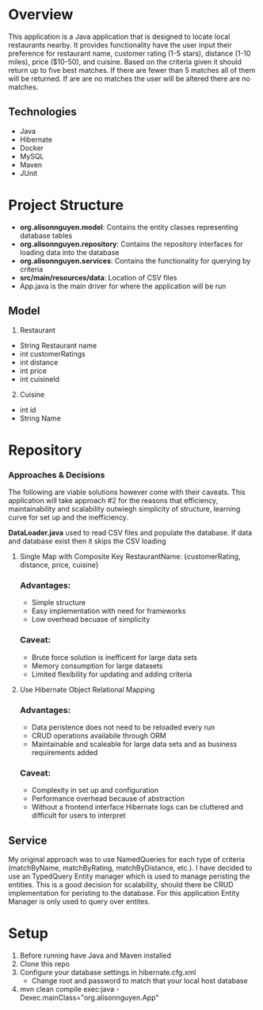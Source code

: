 # Overview
This application is a Java application that is designed to locate local restaurants nearby. It provides functionality 
have the user input their preference for restaurant name, customer rating (1-5 stars), distance (1-10 miles), 
price ($10-50), and cuisine. Based on the criteria given it should return up to five best matches. If there are fewer 
than 5 matches all of them will be returned. If are are no matches the user will be altered there are no matches. 

## Technologies
- Java
- Hibernate
- Docker
- MySQL 
- Maven
- JUnit

# Project Structure
- **org.alisonnguyen.model**: Contains the entity classes representing database tables
- **org.alisonnguyen.repository**: Contains the repository interfaces for loading data into the database
- **org.alisonnguyen.services**: Contains the functionality for querying by criteria
- **src/main/resources/data**: Location of CSV files
- App.java is the main driver for where the application will be run 


## Model
1. Restaurant
  - String Restaurant name
  - int customerRatings
  - int distance
  - int price
  - int cuisineId
2. Cuisine
  - int id
  - String Name 

# Repository 
### Approaches & Decisions
The following are viable solutions however come with their caveats. This application will take approach #2 for the reasons that efficiency, maintainability and scalability outwiegh simplicity of structure, learning curve for set up and the inefficiency. 

**DataLoader.java** used to read CSV files and populate the database. If data and database exist then it skips the CSV loading

1. Single Map with Composite Key
   RestaurantName: {customerRating, distance, price, cuisine}
    ### Advantages:
     - Simple structure
     - Easy implementation with need for frameworks
     - Low overhead becuase of simplicity 
    ### Caveat:
     - Brute force solution is inefficent for large data sets
     - Memory consumption for large datasets
     - Limited flexibility for updating and adding criteria

2. Use Hibernate Object Relational Mapping
   ### Advantages:
     - Data peristence does not need to be reloaded every run
     - CRUD operations availabile through ORM
     - Maintainable and scaleable for large data sets and as business requirements added 
   ### Caveat:
     - Complexity in set up and configuration
     - Performance overhead because of abstraction 
     - Without a frontend interface Hibernate logs can be cluttered and difficult for users to interpret 

## Service
My original approach was to use NamedQueries for each type of criteria (matchByName, matchByRating, matchByDistance, etc.).
I have decided to use an TypedQuery Entity manager which is used to manage peristing the entities. This is a good decision for scalability, should 
there be CRUD implementation for peristing to the database. For this application Entity Manager is only used to query over entites. 


# Setup 
1. Before running have Java and Maven installed
2. Clone this repo
3. Configure your database settings in hibernate.cfg.xml
   - Change root and password to match that your local host database 
4. mvn clean compile exec:java -Dexec.mainClass="org.alisonnguyen.App"
